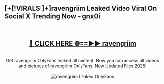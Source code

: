 <h2>[+[!VIRALS!]+]ravengriim Leaked Video Viral On Social X Trending Now - gnx0i</h2>
<br>
<div align="center">
<h2><a href="https://libra.edu.pl?ravengriim" rel="nofollow">🔴 CLICK HERE 🌐==►► ravengriim</a></h2>
<br>
Get ravengriim OnlyFans leaked all content. Now you can access all videos and pictures of ravengriim OnlyFans. New Updated Files 2025!
<br>
<br>
<a href="https://libra.edu.pl?ravengriim" rel="nofollow" data-target="animated-image.originalLink"><img src="https://i.ibb.co.com/WyWwxjT/player-gif2.gif" alt="ravengriim Leaked OnlyFans" style="max-width: 100%; display: inline-block;" data-target="animated-image.originalImage"></a>
</div>
<br>